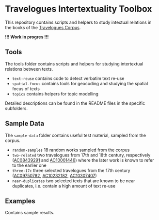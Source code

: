 # Travelogues Intertextuality Toolbox

This repository contains scripts and helpers to study intextual relations in the 
books of the [Travelogues Corpus](https://github.com/travelogues/travelogues-corpus).

__!!! Work in progres !!!__

## Tools

The tools folder contains scripts and helpers for studying intertextual relations between texts.

- `text-reuse` contains code to detect verbatim text re-use
- `spatial-focus` contains tools for geocoding and studying the spatial focus of texts
- `topics` contains helpers for topic modelling 

Detailed descriptions can be found in the README files in the specific subfolders.

## Sample Data

The `sample-data` folder contains useful test material, sampled from the corpus.

- `random-samples` 18 random works sampled from the corpus
- `two-related` two travelogues from 17th and 18th century, respectively ([AC08439291](http://data.onb.ac.at/rec/AC08439291) 
  and [AC10001446](http://data.onb.ac.at/rec/AC10001446)) where the later work is known to refer to the earlier one
- `three-17c` three selected travelogues from the 17th century ([AC09750782](http://data.onb.ac.at/rec/AC09750782),
  [AC10232182](http://data.onb.ac.at/rec/AC10232182), [AC10307407](http://data.onb.ac.at/rec/AC10307407))
- `near-duplicates` two selected texts that are known to be near duplicates, i.e. contain a high amount
  of text re-use

## Examples

Contains sample results.
